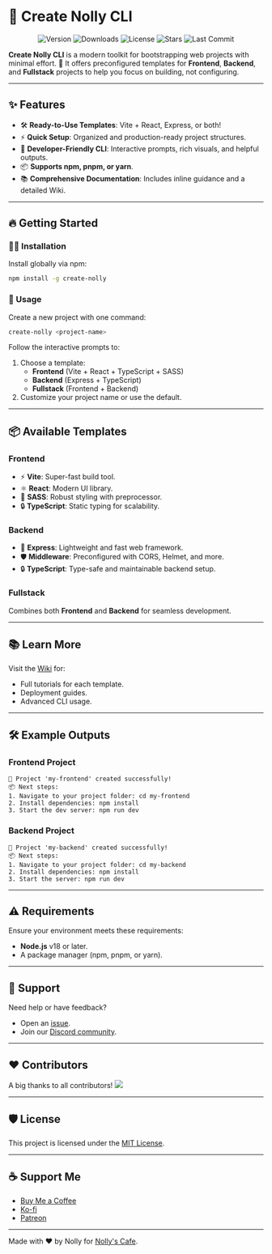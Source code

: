 # 🌟 Create Nolly CLI

<div align="center">
  <img src="https://img.shields.io/npm/v/create-nolly?color=brightgreen&style=flat-square" alt="Version">
  <img src="https://img.shields.io/npm/dt/create-nolly?color=blue&style=flat-square" alt="Downloads">
  <img src="https://img.shields.io/github/license/thenolle/create-nolly?style=flat-square" alt="License">
  <img src="https://img.shields.io/github/stars/thenolle/create-nolly?style=social" alt="Stars">
  <img src="https://img.shields.io/github/last-commit/thenolle/create-nolly?style=flat-square" alt="Last Commit">
</div>

**Create Nolly CLI** is a modern toolkit for bootstrapping web projects with minimal effort. 🚀
It offers preconfigured templates for **Frontend**, **Backend**, and **Fullstack** projects to help you focus on building, not configuring.

---

## ✨ Features

- 🛠️ **Ready-to-Use Templates**: Vite + React, Express, or both!
- ⚡ **Quick Setup**: Organized and production-ready project structures.
- 🌈 **Developer-Friendly CLI**: Interactive prompts, rich visuals, and helpful outputs.
- 📦 **Supports npm, pnpm, or yarn**.
- 📚 **Comprehensive Documentation**: Includes inline guidance and a detailed Wiki.

---

## 🔥 Getting Started

### 🧑‍💻 Installation

Install globally via npm:

```bash
npm install -g create-nolly
```

### 🎉 Usage

Create a new project with one command:

```bash
create-nolly <project-name>
```

Follow the interactive prompts to:
1. Choose a template:
   - **Frontend** (Vite + React + TypeScript + SASS)
   - **Backend** (Express + TypeScript)
   - **Fullstack** (Frontend + Backend)
2. Customize your project name or use the default.

---

## 📦 Available Templates

### Frontend
- ⚡ **Vite**: Super-fast build tool.
- ⚛️ **React**: Modern UI library.
- 🎨 **SASS**: Robust styling with preprocessor.
- 🔒 **TypeScript**: Static typing for scalability.

### Backend
- 🚀 **Express**: Lightweight and fast web framework.
- 🛡️ **Middleware**: Preconfigured with CORS, Helmet, and more.
- 🔒 **TypeScript**: Type-safe and maintainable backend setup.

### Fullstack
Combines both **Frontend** and **Backend** for seamless development.

---

## 📚 Learn More

Visit the [Wiki](https://github.com/thenolle/create-nolly/wiki) for:
- Full tutorials for each template.
- Deployment guides.
- Advanced CLI usage.

---

## 🛠️ Example Outputs

### Frontend Project
```plaintext
🎉 Project 'my-frontend' created successfully!
📦 Next steps:
1. Navigate to your project folder: cd my-frontend
2. Install dependencies: npm install
3. Start the dev server: npm run dev
```

### Backend Project
```plaintext
🎉 Project 'my-backend' created successfully!
📦 Next steps:
1. Navigate to your project folder: cd my-backend
2. Install dependencies: npm install
3. Start the server: npm run dev
```

---

## ⚠️ Requirements

Ensure your environment meets these requirements:
- **Node.js** v18 or later.
- A package manager (npm, pnpm, or yarn).

---

## 💬 Support

Need help or have feedback?
- Open an [issue](https://github.com/thenolle/create-nolly/issues).
- Join our [Discord community](https://discord.gg/thenolle).

---

## ❤️ Contributors

A big thanks to all contributors!
<a href="https://github.com/thenolle/create-nolly/graphs/contributors">
  <img src="https://contrib.rocks/image?repo=thenolle/create-nolly" />
</a>

---

## 🛡️ License

This project is licensed under the [MIT License](LICENSE).

---

## ☕ Support Me

- [Buy Me a Coffee](https://buymeacoffee.com/nolly.cafe)
- [Ko-fi](https://ko-fi.com/nolly__)
- [Patreon](https://patreon.com/_nolly)

---

Made with ❤️ by Nolly for [Nolly's Cafe](https://cafe.thenolle.com).
